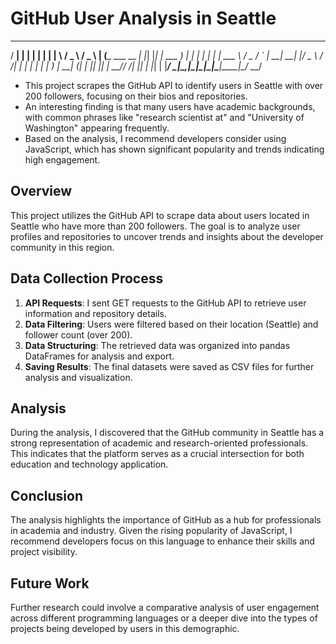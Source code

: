 # GitHub User Analysis in Seattle



   _____            _   _   _      ___   ___   ___  
  / ____|          | | | | | |    |__ \ / _ \ / _ \ 
 | (___   ___  __ _| |_| |_| | ___   ) | | | | | | |
  \___ \ / _ \/ _` | __| __| |/ _ \ / /| | | | | | |
  ____) |  __| (_| | |_| |_| |  __// /_| |_| | |_| |
 |_____/ \___|\__,_|\__|\__|_|\___|____|\___/ \___/ 
                                                    
                                                    

                                                                                                                                   
                                                                                                                                   


- This project scrapes the GitHub API to identify users in Seattle with over 200 followers, focusing on their bios and repositories.
- An interesting finding is that many users have academic backgrounds, with common phrases like "research scientist at" and "University of Washington" appearing frequently.
- Based on the analysis, I recommend developers consider using JavaScript, which has shown significant popularity and trends indicating high engagement.

## Overview

This project utilizes the GitHub API to scrape data about users located in Seattle who have more than 200 followers. The goal is to analyze user profiles and repositories to uncover trends and insights about the developer community in this region.

## Data Collection Process

1. **API Requests**: I sent GET requests to the GitHub API to retrieve user information and repository details.
2. **Data Filtering**: Users were filtered based on their location (Seattle) and follower count (over 200).
3. **Data Structuring**: The retrieved data was organized into pandas DataFrames for analysis and export.
4. **Saving Results**: The final datasets were saved as CSV files for further analysis and visualization.

## Analysis

During the analysis, I discovered that the GitHub community in Seattle has a strong representation of academic and research-oriented professionals. This indicates that the platform serves as a crucial intersection for both education and technology application.

## Conclusion

The analysis highlights the importance of GitHub as a hub for professionals in academia and industry. Given the rising popularity of JavaScript, I recommend developers focus on this language to enhance their skills and project visibility.

## Future Work

Further research could involve a comparative analysis of user engagement across different programming languages or a deeper dive into the types of projects being developed by users in this demographic.
